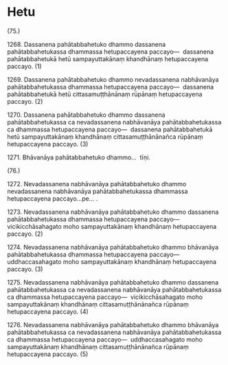 

# Hetu






(75.)

1268\. Dassanena pahātabbahetuko dhammo dassanena pahātabbahetukassa dhammassa hetupaccayena paccayo—  dassanena pahātabbahetukā hetū sampayuttakānaṃ khandhānaṃ hetupaccayena paccayo. (1)

1269\. Dassanena pahātabbahetuko dhammo nevadassanena nabhāvanāya pahātabbahetukassa dhammassa hetupaccayena paccayo—  dassanena pahātabbahetukā hetū cittasamuṭṭhānānaṃ rūpānaṃ hetupaccayena paccayo. (2)

1270\. Dassanena pahātabbahetuko dhammo dassanena pahātabbahetukassa ca nevadassanena nabhāvanāya pahātabbahetukassa ca dhammassa hetupaccayena paccayo—  dassanena pahātabbahetukā hetū sampayuttakānaṃ khandhānaṃ cittasamuṭṭhānānañca rūpānaṃ hetupaccayena paccayo. (3)

1271\. Bhāvanāya pahātabbahetuko dhammo…  tīṇi.

(76.)

1272\. Nevadassanena nabhāvanāya pahātabbahetuko dhammo nevadassanena nabhāvanāya pahātabbahetukassa dhammassa hetupaccayena paccayo…pe… .

1273\. Nevadassanena nabhāvanāya pahātabbahetuko dhammo dassanena pahātabbahetukassa dhammassa hetupaccayena paccayo—  vicikicchāsahagato moho sampayuttakānaṃ khandhānaṃ hetupaccayena paccayo. (2)

1274\. Nevadassanena nabhāvanāya pahātabbahetuko dhammo bhāvanāya pahātabbahetukassa dhammassa hetupaccayena paccayo—  uddhaccasahagato moho sampayuttakānaṃ khandhānaṃ hetupaccayena paccayo. (3)

1275\. Nevadassanena nabhāvanāya pahātabbahetuko dhammo dassanena pahātabbahetukassa ca nevadassanena nabhāvanāya pahātabbahetukassa ca dhammassa hetupaccayena paccayo—  vicikicchāsahagato moho sampayuttakānaṃ khandhānaṃ cittasamuṭṭhānānañca rūpānaṃ hetupaccayena paccayo. (4)

1276\. Nevadassanena nabhāvanāya pahātabbahetuko dhammo bhāvanāya pahātabbahetukassa ca nevadassanena nabhāvanāya pahātabbahetukassa ca dhammassa hetupaccayena paccayo—  uddhaccasahagato moho sampayuttakānaṃ khandhānaṃ cittasamuṭṭhānānañca rūpānaṃ hetupaccayena paccayo. (5)



